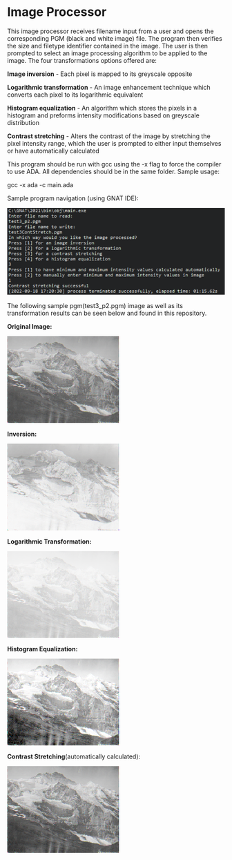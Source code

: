 # Image Processor
This image processor receives filename input from a user and opens the corresponding PGM (black and white image) file. The program then verifies the size and filetype identifier contained in the image. The user is then prompted to select an image processing algorithm to be applied to the image.
The four transformations options offered are:

<strong>Image inversion</strong> - Each pixel is mapped to its greyscale opposite

<strong>Logarithmic transformation</strong> - An image enhancement technique which converts each pixel to its logarithmic equivalent

<strong>Histogram equalization</strong> - An algorithm which stores the pixels in a histogram and preforms intensity modifications based on greyscale distribution

<strong>Contrast stretching</strong> - Alters the contrast of the image by stretching the pixel intensity range, which the user is prompted to either input themselves or have automatically calculated

This program should be run with gcc using the -x flag to force the compiler to use ADA. All dependencies should be in the same folder. Sample usage:

gcc -x ada -c main.ada

Sample program navigation (using GNAT IDE):

![Sample Output](https://github.com/DallasHa/Image-Processor/blob/b798341a7c01da184e2f088091882536d8928119/output.PNG?raw=true "Title")

The following sample pgm(test3_p2.pgm) image as well as its transformation results can be seen below and found in this repository.

<strong>Original Image:</strong>

![Sample Output](https://github.com/DallasHa/Image-Processor/blob/54de78e9e7ef3c7ce0aedad170939dce71e6f3bf/test3.png?raw=true "Title")

<strong>Inversion:</strong>

![Sample Output](https://github.com/DallasHa/Image-Processor/blob/54de78e9e7ef3c7ce0aedad170939dce71e6f3bf/test3Inversion.png?raw=true "Title")

<strong>Logarithmic Transformation:</strong>

![Sample Output](https://github.com/DallasHa/Image-Processor/blob/54de78e9e7ef3c7ce0aedad170939dce71e6f3bf/test3LogarithmicTransformation.png?raw=true "Title")

<strong>Histogram Equalization:</strong>

![Sample Output](https://github.com/DallasHa/Image-Processor/blob/54de78e9e7ef3c7ce0aedad170939dce71e6f3bf/test3Histogram.png?raw=true "Title")

<strong>Contrast Stretching</strong>(automatically calculated):

![Sample Output](https://github.com/DallasHa/Image-Processor/blob/54de78e9e7ef3c7ce0aedad170939dce71e6f3bf/test3ContrastStretching.png?raw=true "Title")

